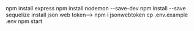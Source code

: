 <!-- npm init --> 
<!-- install framework express --> npm install express
<!-- set up --> npm install nodemon --save-dev
<!-- install package Sequelize ORM  --> npm install --save sequelize
<!-- install driver mssql --> 

<!-->install json web token--> npm i jsonwebtoken

<!-- create file .env --> cp .env.example .env
<!-- start Server-->
<!-- use --> npm start